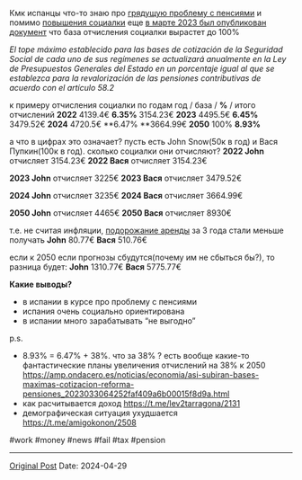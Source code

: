 Кмк испанцы что-то знаю про [грядущую проблему с пенсиями](1967.md) и помимо [повышения социалки](1896.md) еще [в марте 2023 был опубликован документ](https://www.boe.es/buscar/act.php?id=BOE-A-2023-6967) что база отчисления социалки вырастет до 100%

*El tope máximo establecido para las bases de cotización de la Seguridad Social de cada uno de sus regímenes se actualizará anualmente en la Ley de Presupuestos Generales del Estado en un porcentaje igual al que se establezca para la revalorización de las pensiones contributivas de acuerdo con el artículo 58.2*

к примеру отчисления социалки по годам
год / база / **%**  / итого отчислений
**2022** 4139.4€ **6.35%** 3154.23€
**2023** 4495.5€ **6.45%** 3479.52€
**2024** 4720.5€ **6.47% **3664.99€
**2050** 100%      **8.93%** 

а что в цифрах это означает? пусть есть John Snow(50к в год) и Вася Пупкин(100к в год). сколько социалки они отчисляют?
**2022 John** отчисляет 3154.23€
**2022 Вася** отчисляет 3154.23€

**2023 John** отчисляет 3225€
**2023 Вася** отчисляет 3479.52€

**2024 John** отчисляет 3235€
**2024 Вася** отчисляет 3664.99€

**2050 John** отчисляет 4465€
**2050 Вася** отчисляет 8930€

т.е. не считая инфляции, [подорожание аренды](1534.md) за 3 года стали меньше получать
**John** 80.77€
**Вася** 510.76€

если к 2050 если прогнозы сбудутся(почему им не сбыться бы?), то разница будет:
**John** 1310.77€
**Вася** 5775.77€


**Какие выводы?**
- в испании в курсе про проблему с пенсиями
- испания очень социально ориентирована
- в испании много зарабатывать “не выгодно”

p.s. 
- 8.93% = 6.47% + 38%. что за 38% ? есть вообще какие-то фантастические планы увеличения отчислений на 38% к 2050 https://amp.ondacero.es/noticias/economia/asi-subiran-bases-maximas-cotizacion-reforma-pensiones_2023033064252faf409a6b00015f8d9a.html
- как расчитывается доход https://t.me/lev2tarragona/2131
- демографическая ситуация ухудшается https://t.me/amigokonon/2508

#work #money #news #fail #tax #pension

---
[Original Post](https://t.me/lev2tarragona/2147)
Date: 2024-04-29

